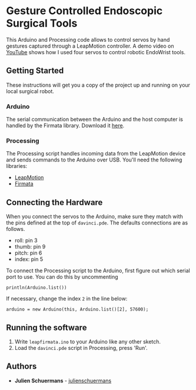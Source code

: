 # Gesture Controlled Endoscopic Surgical Tools

This Arduino and Processing code allows to control servos by hand gestures captured through a LeapMotion controller.
A demo video on [YouTube](https://www.youtube.com/watch?v=UMRH_Itp0wk) shows how I used four servos to control robotic EndoWrist tools.

## Getting Started

These instructions will get you a copy of the project up and running on your local surgical robot.

### Arduino

The serial communication between the Arduino and the host computer is handled by the Firmata library. Download it [here](https://github.com/firmata/arduino). 


### Processing

The Processing script handles incoming data from the LeapMotion device and sends commands to the Arduino over USB. You'll need the following libraries: 

- [LeapMotion](https://github.com/nok/leap-motion-processing)
- [Firmata](https://github.com/firmata/processing)


## Connecting the Hardware

When you connect the servos to the Arduino, make sure they match with the pins defined at the top of `davinci.pde`. The defaults connections are as follows.

- roll:	pin 3
- thumb: 	pin 9
- pitch: 	pin 6
- index: 	pin 5

To connect the Processing script to the Arduino, first figure out which serial port to use. You can do this by uncommenting

```
println(Arduino.list())
```

If necessary, change the index `2` in the line below:

```
arduino = new Arduino(this, Arduino.list()[2], 57600);
```

## Running the software

1. Write `leapfirmata.ino` to your Arduino like any other sketch.
2. Load the `davinci.pde` script in Processing, press 'Run'.

## Authors

* **Julien Schuermans** - [julienschuermans](https://github.com/julienschuermans)


